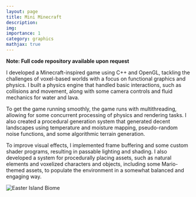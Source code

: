 ```yaml
---
layout: page
title: Mini Minecraft
description:
img: 
importance: 1
category: graphics
mathjax: true
---
```

<b>Note: Full code repository available upon request</b>

I developed a Minecraft-inspired game using C++ and OpenGL, tackling the challenges of voxel-based worlds with a focus on functional graphics and physics. I built a physics engine that handled basic interactions, such as collisions and movement, along with some camera controls and fluid mechanics for water and lava.

To get the game running smoothly, the game runs with multithreading, allowing for some concurrent processing of physics and rendering tasks. I also created a procedural generation system that generated decent landscapes using temperature and moisture mapping, pseudo-random noise functions, and some algorithmic terrain generation.

To improve visual effects, I implemented frame buffering and some custom shader programs, resulting in passable lighting and shading. I also developed a system for procedurally placing assets, such as natural elements and voxelized characters and objects, including some Mario-themed assets, to populate the environment in a somewhat balanced and engaging way.

<img src="mini-minecraft" alt="Easter Island Biome">